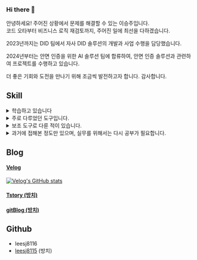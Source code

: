 ### Hi there 👋
안녕하세요! 주어진 상황에서 문제를 해결할 수 있는 이승주입니다.  
코드 오타부터 비즈니스 로직 재검토까지, 주어진 일에 최선을 다하겠습니다.

2023년까지는 DID 팀에서 자사 DID 솔루션의 개발과 사업 수행을 담당했습니다.

2024년부터는 안면 인증을 위한 AI 솔루션 팀에 합류하여,
안면 인증 솔루션과 관련하여 프로젝트를 수행하고 있습니다.

더 좋은 기회와 도전을 만나기 위해 조금씩 발전하고자 합니다.
감사합니다.

## Skill

<details>
  <summary>
    학습하고 있습니다
  </summary>
  **딥러닝(Python, Tensorflow, CNN)**, 
</details>

<details>
  <summary>
    주로 다루었던 도구입니다.
  </summary>
  Java, Spring Boot (with JPA, Mybatis), SQL&DB(PostgreSQL, MariaDB) 
</details>

<details>
  <summary>
    보조 도구로 다룬 적이 있습니다.
  </summary>
  Typescript, React (with react-Query), PostgreSQL
</details>

<details>
  <summary>
    과거에 접해본 정도만 있으며, 실무를 위해서는 다시 공부가 필요합니다.
  </summary>
  C++, MFC, C#, WPF, Android, OpenCV(영상처리), Kotlin
</details>

## Blog
#### [Velog](https://velog.io/@leesj8116)
[![Velog's GitHub stats](https://velog-readme-stats.vercel.app/api?name=leesj8116)](https://github.com/eungyeole/velog-readme-stats)
#### [Tstory (방치)](https://solu8115.tistory.com/)
#### [gitBlog (방치)](https://leesj8116.github.io/)

## Github
- leesj8116
- [leesj8115](https://github.com/leesj8115) (방치)

<!--
**leesj8116/leesj8116** is a ✨ _special_ ✨ repository because its `README.md` (this file) appears on your GitHub profile.

Here are some ideas to get you started:

- 🔭 I’m currently working on ...
- 🌱 I’m currently learning ...
- 👯 I’m looking to collaborate on ...
- 🤔 I’m looking for help with ...
- 💬 Ask me about ...
- 📫 How to reach me: ...
- 😄 Pronouns: ...
- ⚡ Fun fact: ...
-->
